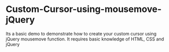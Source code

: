 # Custom-Cursor-using-mousemove-jQuery
Its a basic demo to demonstrate how to create your custom cursor using jQuery mousemove function.
It requires basic knowledge of HTML, CSS and jQuery
